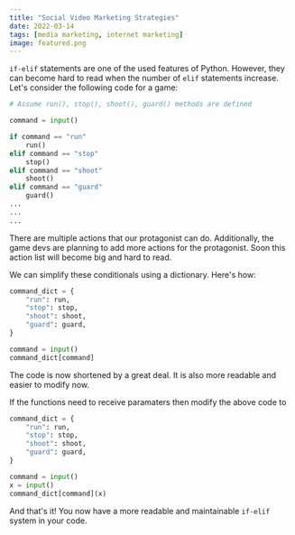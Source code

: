```yaml
---
title: "Social Video Marketing Strategies"
date: 2022-03-14
tags: [media marketing, internet marketing]
image: featured.png
---
```


```if-elif``` statements are one of the used features of Python. However, they can become hard to read when the number of ```elif``` statements increase. Let's consider the following code for a game:

```python
# Assume run(), stop(), shoot(), guard() methods are defined

command = input()

if command == "run"
    run()
elif command == "stop"
    stop()
elif command == "shoot"
    shoot()
elif command == "guard"
    guard()
...
...
...
```

There are multiple actions that our protagonist can do. Additionally, the game devs are planning to add more actions for the protagonist. Soon this action list will become big and hard to read.

We can simplify these conditionals using a dictionary. Here's how:

```python
command_dict = {
    "run": run,
    "stop": stop,
    "shoot": shoot,
    "guard": guard,
}

command = input()
command_dict[command]
```

The code is now shortened by a great deal. It is also more readable and easier to modify now.

If the functions need to receive paramaters then modify the above code to

```python
command_dict = {
    "run": run,
    "stop": stop,
    "shoot": shoot,
    "guard": guard,
}

command = input()
x = input()
command_dict[command](x)
```

And that's it! You now have a more readable and maintainable ```if-elif``` system in your code.